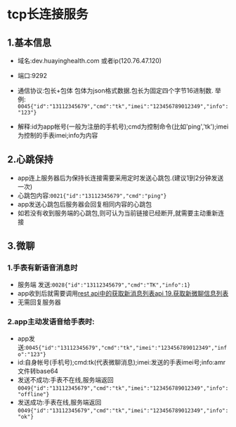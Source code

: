 # tcp长连接服务
    
## 1.基本信息
- 域名:dev.huayinghealth.com 或者ip(120.76.47.120)
- 端口:9292
- 通信协议:包长+包体
包体为json格式数据.包长为固定四个字节16进制数.
举例:    `0045{"id":"13112345679","cmd":"tk","imei":"123456789012349","info":"123"}`

- 解释:id为app帐号(一般为注册的手机号);cmd为控制命令(比如'ping','tk');imei为控制的手表imei;info为内容

## 2.心跳保持
- app连上服务器后为保持长连接需要采用定时发送心跳包.(建议1到2分钟发送一次)
- 心跳包内容:`0021{"id":"13112345679","cmd":"ping"}`
- app发送心跳包后服务器会回复相同内容的心跳包
- 如若没有收到服务端的心跳包,则可认为当前链接已经断开,就需要主动重新连接
    
## 3.微聊
### 1.手表有新语音消息时
-   服务端 发送:`0028{"id":"13112345679","cmd":"TK","info":1}`
-   app收到后就需要调用[rest api中的获取新消息列表api 19.获取新微聊信息列表](http://api.huayinghealth.com/doc/watch/watchapi.html) 
-   无需回复服务器

### 2.app主动发语音给手表时:
- app发送:`0045{"id":"13112345679","cmd":"tk","imei":"123456789012349","info":"123"}`
- id:自身帐号(手机号);cmd:tk(代表微聊消息);imei:发送的手表imei号;info:amr文件转base64
- 发送不成功:手表不在线,服务端返回`0049{"id":"13112345679","cmd":"tk","imei":"123456789012349","info":"offline"}`
- 发送成功:手表在线,服务端返回`0049{"id":"13112345679","cmd":"tk","imei":"123456789012349","info":"ok"}`




    

